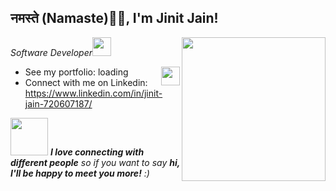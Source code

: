 <h2> नमस्ते (Namaste)🙏🏻, I'm Jinit Jain!</h2>
<img align='right' src="https://media.giphy.com/media/M9gbBd9nbDrOTu1Mqx/giphy.gif" width="230">
<p><em>Software Developer<img src="https://media.giphy.com/media/WUlplcMpOCEmTGBtBW/giphy.gif" width="30"> 
</em></p>

<!-- <img align='right' src="https://github-readme-stats.vercel.app/api?username=varadbhogayata&show_icons=true"> -->

* See my portfolio: loading <img align='right' src="https://media3.giphy.com/media/3oEjI6SIIHBdRxXI40/giphy.webp?cid=ecf05e4758v3q2q832io30d0u0llpxgwiaqu4wjnas7wajpr&rid=giphy.webp" width="30">
* Connect with me on Linkedin: https://www.linkedin.com/in/jinit-jain-720607187/
<!--
**** is a ✨ _special_ ✨ repository because its `README.md` (this file) appears on your GitHub profile.

Here are some ideas to get you started:

- 🔭 I’m currently working on ...
- 🌱 I’m currently learning ...
- 👯 I’m looking to collaborate on ...
- 🤔 I’m looking for help with ...
- 💬 Ask me about ...
- 📫 How to reach me: ...
- 😄 Pronouns: ...
- ⚡ Fun fact: ...
-->

<img src="https://media.giphy.com/media/LnQjpWaON8nhr21vNW/giphy.gif" width="60"> <em><b>I love connecting with different people</b> so if you want to say <b>hi, I'll be happy to meet you more!</b> :)</em>
